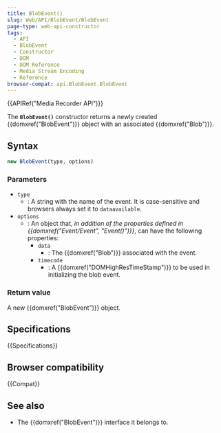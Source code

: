 ```yaml
---
title: BlobEvent()
slug: Web/API/BlobEvent/BlobEvent
page-type: web-api-constructor
tags:
  - API
  - BlobEvent
  - Constructor
  - DOM
  - DOM Reference
  - Media Stream Encoding
  - Reference
browser-compat: api.BlobEvent.BlobEvent
---
```

{{APIRef("Media Recorder API")}}

The **`BlobEvent()`** constructor returns a newly created
{{domxref("BlobEvent")}} object with an associated {{domxref("Blob")}}.

## Syntax

```js
new BlobEvent(type, options)
```

### Parameters

- `type`
  - : A string with the name of the event.
    It is case-sensitive and browsers always set it to `dataavailable`.
- `options`
  - : An object that, _in addition of the properties defined in {{domxref("Event/Event", "Event()")}}_, can have the following properties:
    - `data`
      - : The {{domxref("Blob")}} associated with the event.
    - `timecode`
      - : A {{domxref("DOMHighResTimeStamp")}} to be used in initializing the blob event.

### Return value

A new {{domxref("BlobEvent")}} object.

## Specifications

{{Specifications}}

## Browser compatibility

{{Compat}}

## See also

- The {{domxref("BlobEvent")}} interface it belongs to.
